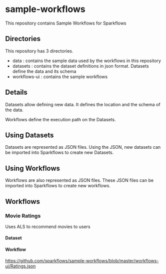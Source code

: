 # sample-workflows

This repository contains Sample Workflows for Sparkflows

## Directories

This repository has 3 directories.

- data : contains the sample data used by the workflows in this repository
- datasets : contains the dataset definitions in json format. Datasets define the data and its schema
- workflows-ui : contains the sample workflows

## Details

Datasets allow defining new data. It defines the location and the schema of the data.

Workflows define the execution path on the Datasets.

## Using Datasets

Datasets are represented as JSON files. Using the JSON, new datasets can be imported into Sparkflows to create new Datasets.

## Using Workflows

Workflows are also represented as JSON files. These JSON files can be imported into Sparkflows to create new workflows.

## Workflows

### Movie Ratings

Uses ALS to recommend movies to users

#### Dataset



#### Workflow

https://github.com/sparkflows/sample-workflows/blob/master/workflows-ui/Ratings.json

